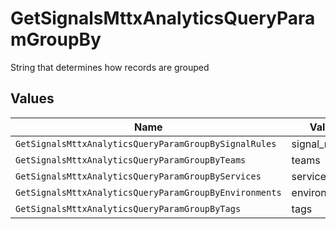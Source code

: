 # GetSignalsMttxAnalyticsQueryParamGroupBy

String that determines how records are grouped


## Values

| Name                                                   | Value                                                  |
| ------------------------------------------------------ | ------------------------------------------------------ |
| `GetSignalsMttxAnalyticsQueryParamGroupBySignalRules`  | signal_rules                                           |
| `GetSignalsMttxAnalyticsQueryParamGroupByTeams`        | teams                                                  |
| `GetSignalsMttxAnalyticsQueryParamGroupByServices`     | services                                               |
| `GetSignalsMttxAnalyticsQueryParamGroupByEnvironments` | environments                                           |
| `GetSignalsMttxAnalyticsQueryParamGroupByTags`         | tags                                                   |